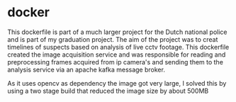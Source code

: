 # docker

This dockerfile is part of a much larger project for the Dutch national police and is part of my graduation project. The aim of the project was to creat timelines of suspects based on analysis of live cctv footage. This dockerfile created the image acquisition service and was responsible for reading and preprocessing frames acquired from ip camera's and sending them to the analysis service via an apache kafka message broker.

As it uses opencv as dependency the image got very large, I solved this by using a two stage build that reduced the image size by about 500MB